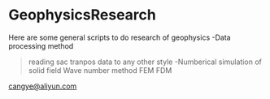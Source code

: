 # GeophysicsResearch
Here are some general scripts to do research of geophysics
-Data processing method
 >reading sac
 >tranpos data to any other style
-Numberical simulation of solid field
 >Wave number method
 >FEM
 >FDM


cangye@aliyun.com
